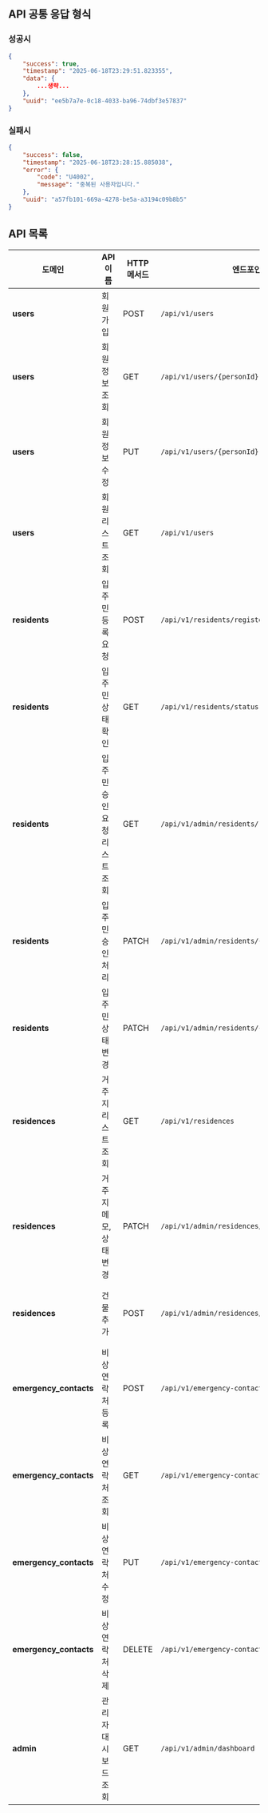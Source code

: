## API 공통 응답 형식

### 성공시

``` json
{
    "success": true,
    "timestamp": "2025-06-18T23:29:51.823355",
    "data": {
        ...생략...
    },
    "uuid": "ee5b7a7e-0c18-4033-ba96-74dbf3e57837"
}
```

### 실패시

``` json
{
    "success": false,
    "timestamp": "2025-06-18T23:28:15.885038",
    "error": {
        "code": "U4002",
        "message": "중복된 사용자입니다."
    },
    "uuid": "a57fb101-669a-4278-be5a-a3194c09b8b5"
}
```

## API 목록

| **도메인**                | **API 이름**       | **HTTP 메서드** | **엔드포인트**                                      | **설명**                                               |
|------------------------|------------------|--------------|------------------------------------------------|------------------------------------------------------|
| **users**              | 회원가입             | POST         | `/api/v1/users`                                | 새로운 사용자를 등록하고 계정을 생성합니다.                             |
| **users**              | 회원 정보 조회         | GET          | `/api/v1/users/{personId}`                     | 사용자의 정보를 반환합니다.                                      |
| **users**              | 회원 정보 수정         | PUT          | `/api/v1/users/{personId}`                     | 사용자의 정보를 수정합니다.                                      |
| **users**              | 회원 리스트 조회        | GET          | `/api/v1/users`                                | 모든 회원 정보를 페이지네이션 기능과 함께 제공합니다. (예: `page=1&size=10`) |
| **residents**          | 입주민 등록 요청        | POST         | `/api/v1/residents/register`                   | 사용자가 동/층/호를 선택하여 입주민 등록 요청을 만듭니다.                    |
| **residents**          | 입주민 상태 확인        | GET          | `/api/v1/residents/status`                     | 사용자의 입주민 등록 상태(PENDING, APPROVED 등)를 반환합니다.          |
| **residents**          | 입주민 승인 요청 리스트 조회 | GET          | `/api/v1/admin/residents/requests`             | 관리자가 처리해야 할 입주민 등록 요청 목록을 조회합니다.                     |
| **residents**          | 입주민 승인 처리        | PATCH        | `/api/v1/admin/residents/{residentId}/approve` | 특정 입주민의 등록 요청을 승인하거나 거절합니다.                          |
| **residents**          | 입주민 상태 변경        | PATCH        | `/api/v1/admin/residents/{residentId}/status`  | 특정 입주민의 상태를 DEACTIVATED 등으로 변경합니다.                   |
| **residences**         | 거주지 리스트 조회       | GET          | `/api/v1/residences`                           | 모든 거주지(동-층-호) 정보를 상태와 함께 반환합니다.                      |
| **residences**         | 거주지 메모, 상태 변경    | PATCH        | `/api/v1/admin/residences/{residenceId}`       | 특정 거주지의 메모와 상태를 ACTIVE, INACTIVE 등으로 변경합니다.          |
| **residences**         | 건물 추가            | POST         | `/api/v1/admin/residences/building`            | 건물명, 층수, 층당 호실수를 기반으로 새 건물 및 관련 데이터를 DB에 저장합니다.      |
| **emergency_contacts** | 비상 연락처 등록        | POST         | `/api/v1/emergency-contacts`                   | 사용자가 비상 연락처 정보를 추가합니다.                               |
| **emergency_contacts** | 비상 연락처 조회        | GET          | `/api/v1/emergency-contacts`                   | 사용자의 모든 비상 연락처 정보를 반환합니다.                            |
| **emergency_contacts** | 비상 연락처 수정        | PUT          | `/api/v1/emergency-contacts/{contactId}`       | 특정 비상 연락처 정보를 수정합니다.                                 |
| **emergency_contacts** | 비상 연락처 삭제        | DELETE       | `/api/v1/emergency-contacts/{contactId}`       | 특정 비상 연락처를 삭제합니다.                                    |
| **admin**              | 관리자 대시보드 조회      | GET          | `/api/v1/admin/dashboard`                      | 관리자용 요약 및 분석 데이터를 대시보드 형식으로 반환합니다.                   |

